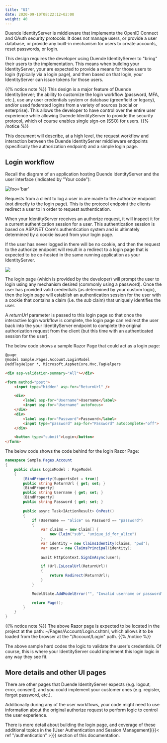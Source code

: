 ```yaml
---
title: "UI"
date: 2020-09-10T08:22:12+02:00
weight: 40
---
```


Duende IdentityServer is middleware that implements the OpenID Connect and OAuth security protocols.
It does not manage users, or provide a user database, or provide any built-in mechanism for users to create accounts, reset passwords, or login.

This design requires the developer using Duende IdentityServer to "bring" their users to the implementation.
This means when building your IdentityServer, your are expected to provide a means for those users to login (typically via a login page), and then based on that login, your IdentityServer can issue tokens for those users.

{{% notice note %}}
This design is a major feature of Duende IdentityServer; the ability to customize the login workflow (password, MFA, etc.), use any user credentials system or database (greenfield or legacy), and/or used federated logins from a variety of sources (social or enterprise).
This allows the developer to have control over the entire user experience while allowing Duende IdentityServer to provide the security protocol, which of course enables single sign-on (SSO) for users.
{{% /notice %}}

This document will describe, at a high level, the request workflow and interaction between the Duende IdentityServer middleware endpoints (specifically the authorization endpoint) and a simple login page.

## Login workflow

Recall the diagram of an application hosting Duende IdentityServer and the user interface (indicated by "Your code"):

![foo='bar'](../../overview/images/middleware.png?height=500px)

Requests from a client to log a user in are made to the authorize endpoint (not directly to the login page). This is the protocol endpoint the clients redirect a user to in order to request authentication.

When your IdentityServer receives an authorize request, it will inspect it for a current authentication session for a user. This authentication session is based on ASP.NET Core's authentication system and is ultimately determined by a cookie issued from your login page. 

If the user has never logged in there will be no cookie, and then the request to the authorize endpoint will result in a redirect to a login page that is expected to be co-hosted in the same running application as your IdentityServer. 

![](../../authentication/images/signin_flow.png?height=500px)

The login page (which is provided by the developer) will prompt the user to login using any mechanism desired (commonly using a password). 
Once the user has provided valid credentials (as determined by your custom logic), then the login page will establish an authentication session for the user with a cookie that contains a claim (i.e. the *sub* claim) that uniquely identifies the user.

A *returnUrl* parameter is passed to this login page so that once the interactive login workflow is complete, the login page can redirect the user back into the your IdentityServer endpoint to complete the original authorization request from the client (but this time with an authenticated session for the user).

The below code shows a sample Razor Page that could act as a login page:

```html
@page
@model Sample.Pages.Account.LoginModel
@addTagHelper *, Microsoft.AspNetCore.Mvc.TagHelpers

<div asp-validation-summary="All"></div>

<form method="post">
    <input type="hidden" asp-for="ReturnUrl" />

    <div>
        <label asp-for="Username">Username</label>
        <input asp-for="Username" autofocus>
    </div>
    <div>
        <label asp-for="Password">Password</label>
        <input type="password" asp-for="Password" autocomplete="off">
    </div>

    <button type="submit">Login</button>
</form>
```

The below code shows the code behind for the login Razor Page:

```cs
namespace Sample.Pages.Account
{
    public class LoginModel : PageModel
    {
        [BindProperty(SupportsGet = true)]
        public string ReturnUrl { get; set; }
        [BindProperty]
        public string Username { get; set; }
        [BindProperty]
        public string Password { get; set; }
        
        public async Task<IActionResult> OnPost()
        {
            if (Username == "alice" && Password == "password")
            {
                var claims = new Claim[] {
                    new Claim("sub", "unique_id_for_alice")
                };
                var identity = new ClaimsIdentity(claims, "pwd");
                var user = new ClaimsPrincipal(identity);
                
                await HttpContext.SignInAsync(user);

                if (Url.IsLocalUrl(ReturnUrl))
                {
                    return Redirect(ReturnUrl);
                }
            }

            ModelState.AddModelError("", "Invalid username or password");

            return Page();
        }
    }
}
```

{{% notice note %}}
The above Razor page is expected to be located in the project at the path: ~/Pages/Account/Login.cshtml, which allows it to be loaded from the browser at the "/Account/Login" path.
{{% /notice %}}

The above sample hard codes the logic to validate the user's credentials. Of course, this is where your IdentityServer could implement this login logic in any way they see fit.

## More details and other UI pages

There are other pages that Duende IdentityServer expects (e.g. logout, error, consent), and you could implement your customer ones (e.g. register, forgot password, etc.). 

Additionally during any of the user workflows, your code might need to use information about the original authorize request to perform logic to control the user experience. 

There is more detail about building the login page, and coverage of these additional topics in the 
[User Authentication and Session Management]({{< ref "/authentication" >}}) 
section of this documentation.

